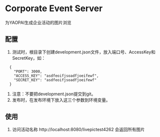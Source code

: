 # Corporate Event Server
为YAOPAI生成企业活动的图片浏览

## 配置
1. 测试时，根目录下创建development.json文件，放入端口号、AccessKey和SecretKey，如：

```
  {
    "PORT": 3000,
    "ACCESS_KEY": "asdfeoifjsoadfjoeifewf",
    "SECRET_KEY": "asdfeoifjsoadfjoeifewf"
  }
```

1. 注意：不要把development.json提交到git。
1. 发布时，在发布环境下放入这三个参数到环境变量。


## 使用
1. 访问活动名称 http://localhost:8080/livepictest4262 会返回所有图片
